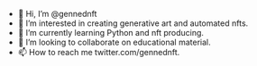 - 👋 Hi, I’m @gennednft
- 👀 I’m interested in creating generative art and automated nfts.
- 🌱 I’m currently learning Python and nft producing.
- 💞️ I’m looking to collaborate on educational material.
- 📫 How to reach me twitter.com/gennednft.

<!---
gennednft/gennednft is a ✨ special ✨ repository because its `README.md` (this file) appears on your GitHub profile.
You can click the Preview link to take a look at your changes.
--->
